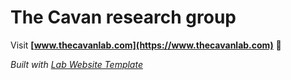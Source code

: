 
# The Cavan research group

Visit **[www.thecavanlab.com](https://www.thecavanlab.com)** 🚀

_Built with [Lab Website Template](https://greene-lab.gitbook.io/lab-website-template-docs)_
